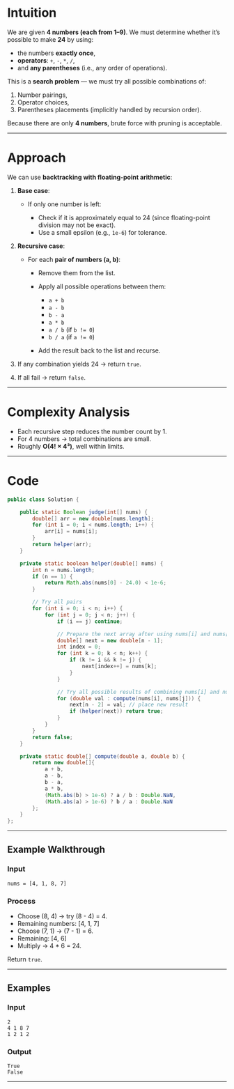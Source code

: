 # Intuition

We are given **4 numbers (each from 1–9)**.
We must determine whether it’s possible to make **24** by using:

* the numbers **exactly once**,
* **operators**: `+`, `-`, `*`, `/`,
* and **any parentheses** (i.e., any order of operations).

This is a **search problem** — we must try all possible combinations of:

1. Number pairings,
2. Operator choices,
3. Parentheses placements (implicitly handled by recursion order).

Because there are only **4 numbers**, brute force with pruning is acceptable.

---

# Approach

We can use **backtracking with floating-point arithmetic**:

1. **Base case**:

   * If only one number is left:

     * Check if it is approximately equal to 24 (since floating-point division may not be exact).
     * Use a small epsilon (e.g., `1e-6`) for tolerance.

2. **Recursive case**:

   * For each **pair of numbers (a, b)**:

     * Remove them from the list.
     * Apply all possible operations between them:

       * `a + b`
       * `a - b`
       * `b - a`
       * `a * b`
       * `a / b` (if `b != 0`)
       * `b / a` (if `a != 0`)
     * Add the result back to the list and recurse.

3. If any combination yields 24 → return `true`.

4. If all fail → return `false`.

---

# Complexity Analysis

* Each recursive step reduces the number count by 1.
* For 4 numbers → total combinations are small.
* Roughly **O(4! × 4³)**, well within limits.

---

# Code

```java
public class Solution {

    public static Boolean judge(int[] nums) {
        double[] arr = new double[nums.length];
        for (int i = 0; i < nums.length; i++) {
            arr[i] = nums[i];
        }
        return helper(arr);
    }

    private static boolean helper(double[] nums) {
        int n = nums.length;
        if (n == 1) {
            return Math.abs(nums[0] - 24.0) < 1e-6;
        }

        // Try all pairs
        for (int i = 0; i < n; i++) {
            for (int j = 0; j < n; j++) {
                if (i == j) continue;

                // Prepare the next array after using nums[i] and nums[j]
                double[] next = new double[n - 1];
                int index = 0;
                for (int k = 0; k < n; k++) {
                    if (k != i && k != j) {
                        next[index++] = nums[k];
                    }
                }

                // Try all possible results of combining nums[i] and nums[j]
                for (double val : compute(nums[i], nums[j])) {
                    next[n - 2] = val; // place new result
                    if (helper(next)) return true;
                }
            }
        }
        return false;
    }

    private static double[] compute(double a, double b) {
        return new double[]{
            a + b,
            a - b,
            b - a,
            a * b,
            (Math.abs(b) > 1e-6) ? a / b : Double.NaN,
            (Math.abs(a) > 1e-6) ? b / a : Double.NaN
        };
    }
};

```

---

## Example Walkthrough

### Input

```
nums = [4, 1, 8, 7]
```

### Process

* Choose (8, 4) → try (8 - 4) = 4.
* Remaining numbers: [4, 1, 7]
* Choose (7, 1) → (7 - 1) = 6.
* Remaining: [4, 6]
* Multiply → 4 * 6 = 24.

Return `true`.

---

## Examples

### Input

```
2
4 1 8 7
1 2 1 2
```

### Output

```
True
False
```

---

